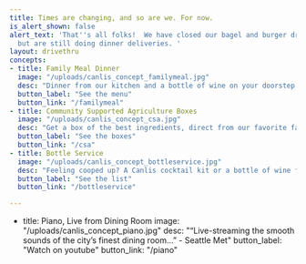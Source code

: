 ```yaml
---
title: Times are changing, and so are we. For now.
is_alert_shown: false
alert_text: 'That''s all folks!  We have closed our bagel and burger drive through,
  but are still doing dinner deliveries. '
layout: drivethru
concepts:
- title: Family Meal Dinner
  image: "/uploads/canlis_concept_familymeal.jpg"
  desc: "Dinner from our kitchen and a bottle of wine on your doorstep with zero contact. "
  button_label: "See the menu"
  button_link: "/familymeal"
- title: Community Supported Agriculture Boxes
  image: "/uploads/canlis_concept_csa.jpg"
  desc: "Get a box of the best ingredients, direct from our favorite farmers."
  button_label: "See the boxes"
  button_link: "/csa"
- title: Bottle Service
  image: "/uploads/canlis_concept_bottleservice.jpg"
  desc: "Feeling cooped up? A Canlis cocktail kit or a bottle of wine from our cellar might help."
  button_label: "See the list"
  button_link: "/bottleservice"

---
```



- title: Piano, Live from Dining Room
  image: "/uploads/canlis_concept_piano.jpg"
  desc: "“Live-streaming the smooth sounds of the city’s finest dining room…”  - Seattle Met"
  button_label: "Watch on youtube"
  button_link: "/piano"